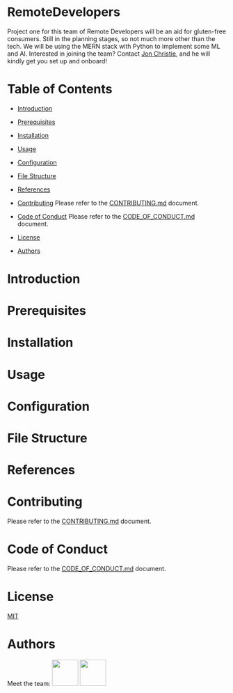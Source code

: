 # RemoteDevelopers
Project one for this team of Remote Developers will be an aid for gluten-free consumers. Still in the planning stages, so not much more other than the tech. We will be using the MERN stack with Python to implement some ML and AI. Interested in joining the team? Contact [Jon Christie](jonchristie.net), and he will kindly get you set up and onboard!

# Table of Contents
 
- [Introduction](#introduction)
   <!-- Explanation of the team, the project, and its purpose. -->

- [Prerequisites](#prerequisites)
   <!-- List of software, libraries, and dependencies required to run the project. -->

- [Installation](#installation)
   <!-- Step-by-step guide on how to install the project on a local machine. -->

- [Usage](#usage)
   <!-- Instructions on how to use the project, including code examples. -->

- [Configuration](#configuration)
   <!-- Explanation of any configuration files or settings required for the project. -->

- [File Structure](#file-structure)
   <!-- Overview of the project's directory structure and the purpose of each file. -->

- [References](#references)
   <!-- Links to any external resources, documentation, or related projects. -->

- [Contributing](#contributing)
Please refer to the [CONTRIBUTING.md](https://raw.githubusercontent.com/mathcodes/RemoteDevelopers/main/CONTRIBUTING.md) document.

- [Code of Conduct](#code-of-conduct)
Please refer to the [CODE_OF_CONDUCT.md](https://raw.githubusercontent.com/mathcodes/RemoteDevelopers/main/CODE_OF_CONDUCT.md) document.

- [License](#license)
   <!-- Information about the project's license and terms of use. -->

- [Authors](#authors)
    <!-- List of contributors and their contact information. -->

# Introduction

# Prerequisites

# Installation

# Usage

# Configuration

# File Structure

# References

# Contributing
Please refer to the [CONTRIBUTING.md](https://raw.githubusercontent.com/mathcodes/RemoteDevelopers/main/CONTRIBUTING.md) document.

# Code of Conduct
Please refer to the [CODE_OF_CONDUCT.md](https://raw.githubusercontent.com/mathcodes/RemoteDevelopers/main/CODE_OF_CONDUCT.md) document.

# License
[MIT](https://raw.githubusercontent.com/mathcodes/RemoteDevelopers/main/LICENSE)

# Authors
Meet the team:
<a href="https://github.com/mathcodes"><img src="https://avatars.githubusercontent.com/u/17928947?v=4" width="60px" /></a>
<a href="https://github.com/Thebigjoe10"><img src="https://avatars.githubusercontent.com/u/110489359?s=400&u=336b38cd500578f5071b90f0d2c832eb6d2a68d5&v=4" width="60px" /></a>

